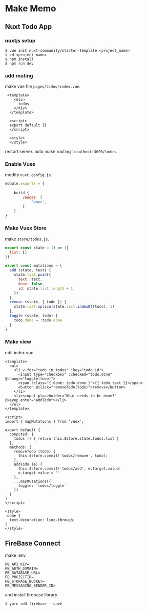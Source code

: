 # Make Memo

## Nuxt Todo App

### nuxtjs setup
```
$ vue init nuxt-community/starter-template <project_name>
$ cd <project_name>
$ npm install
$ npm run dev
```

### add routing

make vue file `pages/todos/index.vue`.
```vue
 <template>
    <div>
      todos
    </div>
  </template>

  <script>
  export default {}
  </script>

  <style>
  </style>
```

restart server. auto make routing `localhost:3000/todos`.

### Enable Vuex

modify `nuxt.config.js`.
```javascript
module.exports = {
    ...
    build {
        vender: [
            'vuex',
        ]
    }
}
```

### Make Vuex Store

make `store/todos.js`.
```javascript
export const state = () => ({
  list: []
})

export const mutations = {
  add (state, text) {
    state.list.push({
      text: text,
      done: false,
      id: state.list.length + 1,
    })
  },
  remove (state, { todo }) {
    state.list.splice(state.list.indexOf(todo), 1)
  },
  toggle (state, todo) {
    todo.done = !todo.done
  }
}
```

### Make view

edit index.vue.
```vue
<template>
  <ul>
    <li v-for="todo in todos" :key="todo.id">
      <input type="checkbox" :checked="todo.done" @change="toggle(todo)">
      <span :class="{ done: todo.done }">{{ todo.text }}</span>
      <button @click="removeTodo(todo)">remove</button>
    </li>
    <li><input placeholder="What needs to be done?" @keyup.enter="addTodo"></li>
  </ul>
</template>

<script>
import { mapMutations } from 'vuex';

export default {
  computed: {
    todos () { return this.$store.state.todos.list }
  },
  methods: {
    removeTodo (todo) {
      this.$store.commit('todos/remove', todo);
    },
    addTodo (e) {
      this.$store.commit('todos/add', e.target.value)
      e.target.value = ''
    },
    ...mapMutations({
      toggle: 'todos/toggle'
    })
  }
}
</script>

<style>
.done {
  text-decoration: line-through;
}
</style>
```

## FireBase Connect

make .env
```
FB_API_KEY=
FB_AUTH_DOMAIN=
FB_DATABASE_URL=
FB_PROJECTID=
FB_STORAGE_BUCKET=
FB_MESSAGING_SENDER_ID=
```

and install firebase library.

``` 
$ yarn add firebase --save
```